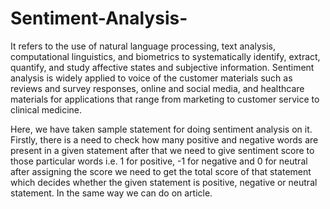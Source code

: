 # Sentiment-Analysis-
It refers to the use of natural language processing, text analysis, computational linguistics, and biometrics to systematically identify, extract, quantify, and study affective states and subjective information. Sentiment analysis is widely applied to voice of the customer materials such as reviews and survey responses, online and social media, and healthcare materials for applications that range from marketing to customer service to clinical medicine.

Here, we have taken sample statement for doing sentiment analysis on it. Firstly, there is a need to check how many positive and negative words are present in a given statement after that we need to give sentiment score to those particular words i.e. 1 for positive, -1 for negative and 0 for neutral after assigning the score we need to get the total score of that statement which decides whether the given statement is positive, negative or neutral statement. In the same way we can do on article. 
